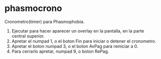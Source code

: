 # phasmocrono
Cronometro(timer) para Phasmophobia.
1. Ejecutar para hacer aparecer un overlay en la pantalla, en la parte central superior.
2. Apretar el numpad 1, o el boton Fin para iniciar o detener el cronometro.
3. Apretar el boton numpad 3, o el boton AvPag para reiniciar a 0.
4. Para cerrarlo apretar, numpad 9, o boton RePag.
